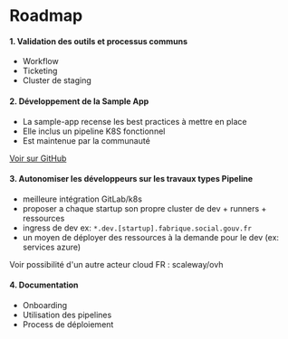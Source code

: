 # Roadmap

#### 1. Validation des outils et processus communs

- Workflow
- Ticketing
- Cluster de staging

#### 2. Développement de la Sample App

- La sample-app recense les best practices à mettre en place
- Elle inclus un pipeline K8S fonctionnel
- Est maintenue par la communauté

[Voir sur GitHub](https://github.com/SocialGouv/sample-next-app)

#### 3. Autonomiser les développeurs sur les travaux types Pipeline

- meilleure intégration GitLab/k8s
- proposer a chaque startup son propre cluster de dev + runners + ressources
- ingress de dev ex: `*.dev.[startup].fabrique.social.gouv.fr`
- un moyen de déployer des ressources à la demande pour le dev (ex: services azure)

Voir possibilité d'un autre acteur cloud FR : scaleway/ovh

#### 4. Documentation

- Onboarding
- Utilisation des pipelines
- Process de déploiement
